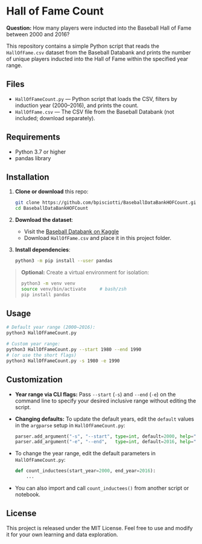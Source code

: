 # Hall of Fame Count

**Question:** How many players were inducted into the Baseball Hall of Fame between 2000 and 2016?

This repository contains a simple Python script that reads the `HallOfFame.csv` dataset from the Baseball Databank and prints the number of unique players inducted into the Hall of Fame within the specified year range.

## Files

* `HallOfFameCount.py` — Python script that loads the CSV, filters by induction year (2000–2016), and prints the count.
* `HallOfFame.csv` — The CSV file from the Baseball Databank (not included; download separately).

## Requirements

* Python 3.7 or higher
* pandas library

## Installation

1. **Clone or download** this repo:

   ```bash
   git clone https://github.com/bpisciotti/BaseballDataBankHOFCount.git
   cd BaseballDataBankHOFCount
   ```

2. **Download the dataset**:

   * Visit the [Baseball Databank on Kaggle](https://www.kaggle.com/datasets/open-source-sports/baseball-databank?select=HallOfFame.csv)
   * Download `HallOfFame.csv` and place it in this project folder.

3. **Install dependencies**:

   ```bash
   python3 -m pip install --user pandas
   ```

> **Optional:** Create a virtual environment for isolation:
>
> ```bash
> python3 -m venv venv
> source venv/bin/activate     # bash/zsh
> pip install pandas
> ```

## Usage

```bash
# Default year range (2000–2016):
python3 HallOfFameCount.py

# Custom year range:
python3 HallOfFameCount.py --start 1980 --end 1990
# (or use the short flags)
python3 HallOfFameCount.py -s 1980 -e 1990
```

## Customization

* **Year range via CLI flags:** Pass `--start` (`-s`) and `--end` (`-e`) on the command line to specify your desired inclusive range without editing the script.

* **Changing defaults:** To update the default years, edit the `default` values in the `argparse` setup in `HallOfFameCount.py`:

  ```python
  parser.add_argument("-s", "--start", type=int, default=2000, help="Start year (inclusive).")
  parser.add_argument("-e", "--end",   type=int, default=2016, help="End year (inclusive).")
  ```

* To change the year range, edit the default parameters in `HallOfFameCount.py`:

  ```python
  def count_inductees(start_year=2000, end_year=2016):
      ...
  ```

* You can also import and call `count_inductees()` from another script or notebook.

## License

This project is released under the MIT License. Feel free to use and modify it for your own learning and data exploration.
